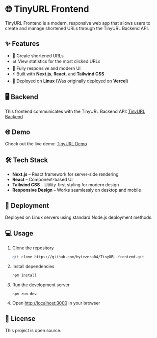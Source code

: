 # 🌐 TinyURL Frontend

TinyURL Frontend is a modern, responsive web app that allows users to create and manage shortened URLs through the TinyURL Backend API.

## ✨ Features
- 🔗 Create shortened URLs
- 📊 View statistics for the most clicked URLs
- 📱 Fully responsive and modern UI
- ⚡ Built with **Next.js**, **React**, and **Tailwind CSS**
- 🐧 Deployed on **Linux** (Was originally deployed on **Vercel**)

## 🖥️ Backend
This frontend communicates with the TinyURL Backend API: [TinyURL Backend](https://github.com/bytezera04/TinyURL-backend)

## 🌐 Demo
Check out the live demo: [TinyURL Demo](https://tinyurldemo.dev/)

## 🛠️ Tech Stack
- **Next.js** – React framework for server-side rendering
- **React** – Component-based UI
- **Tailwind CSS** – Utility-first styling for modern design
- **Responsive Design** – Works seamlessly on desktop and mobile

## 🚀 Deployment
Deployed on Linux servers using standard Node.js deployment methods.

## 💻 Usage
1. Clone the repository  
   ```bash
   git clone https://github.com/bytezera04/TinyURL-frontend.git
   ```  
2. Install dependencies  
   ```bash
   npm install
   ```  
3. Run the development server  
   ```bash
   npm run dev
   ```  
4. Open [http://localhost:3000](http://localhost:3000) in your browser

## 📄 License
This project is open source.
